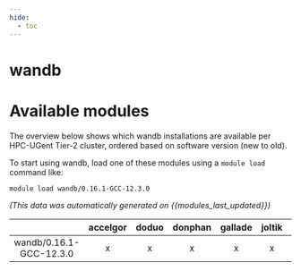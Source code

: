 ```yaml
---
hide:
  - toc
---
```


wandb
=====

# Available modules


The overview below shows which wandb installations are available per HPC-UGent Tier-2 cluster, ordered based on software version (new to old).

To start using wandb, load one of these modules using a `module load` command like:

```shell
module load wandb/0.16.1-GCC-12.3.0
```

*(This data was automatically generated on {{modules_last_updated}})*  

| |accelgor|doduo|donphan|gallade|joltik|shinx|
| :---: | :---: | :---: | :---: | :---: | :---: | :---: |
|wandb/0.16.1-GCC-12.3.0|x|x|x|x|x|x|
